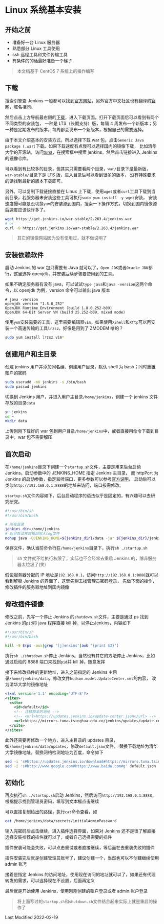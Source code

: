 # Linux 系统基本安装

## 开始之前

- 准备好一台 Linux 服务器
- 熟悉部分 Linux 工具使用
- ssh 远程工具和文件传输工具
- 有条件的的话最好准备一个梯子

>本文档基于 CentOS 7 系统上的操作编写

## 下载

搜索引擎查 Jenkins 一般都可以找到[官方网站](https://www.jenkins.io/)，另外官方中文社区也有翻译的[官网](https://www.jenkins.io/zh/)，域名相同。

然后点击上方导航最右侧的[下载](https://www.jenkins.io/download/)，进入下载页面。打开下载页面后可以看到有两个不同类型的安装包，
一种是 LTS（长期支持）版，每隔 4 周发布一个新版本；另一种是定期发布的版本，每周都会发布一个新版本，根据自己的需要选择。

由于本文介绍基本的安装方式，所以选择下载 war 包，点击`Generic Java package (.war)`下载。如果下载速度有点慢可以选择国内的镜像下载，
比如清华大学的开源站，访问[tuna](https://mirrors.tuna.tsinghua.edu.cn/)，在搜索框中搜索 jenkins，然后点击链接进入 Jenkins 的镜像仓库。

可以看到有比较多的目录，但其实只需要看两个目录，`war/`目录下是最新版，`war-stable/`目录下是 LTS 版，进入目录后可以看到很多的版本，
没有特殊要求的话找到最新的版本下载即可。

另外，可以复制下载链接直接在 Linux 上下载，使用`wget`或者`curl`工具下载到当前目录，若服务器未安装这些工具可执行`sudo yum install -y wget`安装，
安装速度慢可能是没切换`yum`的安装源到国内，搜索一下操作方式，切换到国内镜像源后速度应该快许多了。

```bash
wget https://get.jenkins.io/war-stable/2.263.4/jenkins.war
# or
curl -O https://get.jenkins.io/war-stable/2.263.4/jenkins.war
```

>其它的镜像网站因为没有使用过，就不做说明了

## 安装依赖软件

启动 Jenkins 的 war 包只需要有 Java 就可以了，`Open JDK`或者`Oracle JDK`都行，这里选择 openjdk，并安装后续步骤要使用到的工具。

如果不确定服务器有没有 java，可以试试`type java`和`java -version`这两个命令，以 openjdk 为例，version 命令可以输出 java 版本

```text
# java -version
openjdk version "1.8.0_252"
OpenJDK Runtime Environment (build 1.8.0_252-b09)
OpenJDK 64-Bit Server VM (build 25.252-b09, mixed mode)
```

使用`yum`安装需要的工具，这里需要编辑器`vim`。如果使用`XShell`和`Xftp`可以再安装一个高速传输的工具`lrzsz`，好像是用到了 ZMODEM 啥的？

```bash
sudo yum install lrzsz vim*
```

## 创建用户和主目录

创建 jenkins 用户并添加同名组、创建用户目录，默认 shell 为 bash；同时重置账户的密码

```bash
sudo useradd -mU jenkins -s /bin/bash
sudo passwd jenkins
```

切换到 Jenkins 用户，并进入用户主目录`/home/jenkins`，创建一个 jenkins 文件存放的目录`data`

```bash
su jenkins
cd ~
mkdir data
```

上传刚刚下载好的 war 包到用户目录`/home/jenkins`中，或者直接用命令下载到目录中，war 包不需要解压

## 首次启动

在`/home/jenkins`目录下创建一个`startup.sh`文件，主要是用来后台启动 Jenkins。启动参数中的 JENKINS_HOME 指定 Jenkins 主目录，
而 httpPort 为 Jenkins 的启动参数，指定监听端口，更多参数可以参考[官方说明](https://www.jenkins.io/doc/book/installing/initial-settings/)，
启动后可以类似`http://192.168.0.1:8888`的地址来访问，端口按需修改。

`startup.sh`文件内容如下，后台启动程序的语法似乎是固定的，有兴趣可以去研究研究。

```bash
#!/usr/bin/sh
#!/usr/bin/bash

# 所在目录
jenkins_dir=/home/jenkins
# 后台启动并将输出写入log文件
nohup java -DJENKINS_HOME=${jenkins_dir}/data -jar ${jenkins_dir}/jenkins.war --httpPort=8888 > ${jenkins_dir}/jenkins.log 2>&1 &
```

保存文件，确认当前命令行在`/home/jenkins`目录下，执行`sh ./startup.sh`

> sh 文件就不给执行权限了，实际也不会经常去重启 Jenkins 的，除非服务器太垃圾了(笑)

假设服务器分配的 IP 地址是`192.168.0.1`，访问`http://192.168.0.1:8888`就可以看到解锁 Jenkins 的界面了，这里先别去找管理员密码登录，
先做下面的操作，修改插件的服务器地址到国内镜像

## 修改插件镜像

修改之前，先写一个停止 Jenkins 的`shutdown.sh`文件，主要是通过 ps 找到 Jenkins 的`pid`将 java 程序直接 kill 掉，以停止Jenkins，内容如下

```bash
#!/usr/bin/sh
#!/usr/bin/bash

kill -9 $(ps -aux|grep '[j]enkins'|awk '{print $2}')
```

执行`sh ./shutdown.sh`停止 Jenkins。当然也有其它的方法停止 Jenkins，比如通过启动的 8888 端口来找到`pid`并 kill 掉，随意发挥

接下来修改插件的更新地址，进入之前指定的 Jenkins 主目录`/home/jenkins/data`，修改文件`hudson.model.UpdateCenter.xml`的内容，
改为清华大学的镜像地址

```xml
<?xml version='1.1' encoding='UTF-8'?>
<sites>
  <site>
    <id>default</id>
    <!-- 注释原本的地址 -->
    <!-- <url>https://updates.jenkins.io/update-center.json</url> -->
    <url>https://mirrors.tuna.tsinghua.edu.cn/jenkins/updates/update-center.json</url>
  </site>
</sites>
```

此外还需要再修改一个地方，进入主目录的 updates 目录，如`/home/jenkins/data/updates`，修改`default.json`文件，
替换下载地址为清华大学镜像地址，替换网络检测地址为百度，命令如下

```bash
sed -i 's#https://updates.jenkins.io/download#https://mirrors.tuna.tsinghua.edu.cn/jenkins#g' default.json
sed -i 's#http://www.google.com#https://www.baidu.com#g' default.json
```

## 初始化

再次执行`sh ./startup.sh`启动 Jenkins，然后访问`http://192.168.0.1:8888`，根据提示找到管理员密码，填写到文本框点击继续

可以直接复制给出的路径，执行`cat`命令查看，如

```bash
cat /home/jenkins/data/secrets/initialAdminPassword
```

输入完密码后点击继续，进入插件选择界面，如果对 Jenkins 还不是很了解直接选择安装推荐的插件就可以了，或者自己选择需要的插件

插件安装可能会失败，可以点击重试或者直接继续，等后面在去重装失败的插件

插件安装完后就是创建管理员账号了，建议创建一个，当然也可以不创建继续使用 admin 账号

接着是指定 Jenkins 的访问地址，使用现在访问的地址就可以了，如果还有代理转发的需求，可以选择现在不设置，后面再定义

最后就是开始使用 Jenkins，使用刚刚创建的账户登录或者 admin 账户登录

>将上面写过的`startup.sh`和`shutdown.sh`文件结合起来实际上就是重启的操作了

Last Modified 2022-02-19
